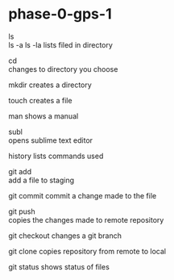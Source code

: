 # phase-0-gps-1

ls  
ls -a
ls -la
lists filed in directory

cd  
changes to directory you choose

mkdir
creates a directory

touch
creates a file

man
shows a manual

subl  
opens sublime text editor

history
lists commands used

git add  
add a file to staging

git commit
commit a change made to the file

git push  
copies the changes made to remote repository

git checkout
changes a git branch

git clone
copies repository from remote to local

git status
shows status of files
